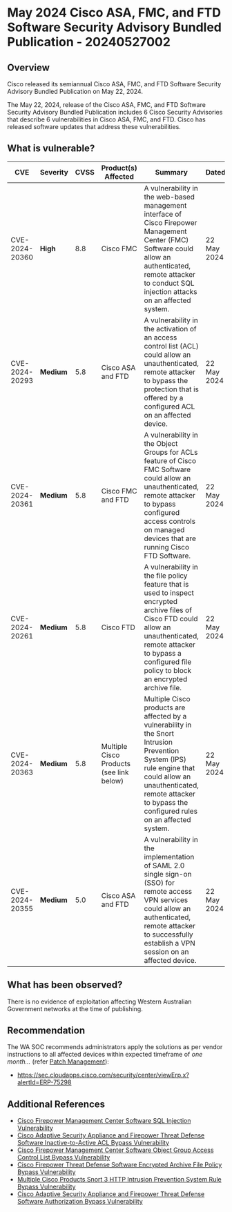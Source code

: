 # May 2024 Cisco ASA, FMC, and FTD Software Security Advisory Bundled Publication - 20240527002

## Overview

Cisco released its semiannual Cisco ASA, FMC, and FTD Software Security Advisory Bundled Publication on May 22, 2024.

The May 22, 2024, release of the Cisco ASA, FMC, and FTD Software Security Advisory Bundled Publication includes 6 Cisco Security Advisories that describe 6 vulnerabilities in Cisco ASA, FMC, and FTD. Cisco has released software updates that address these vulnerabilities.

## What is vulnerable?

| CVE            | Severity   | CVSS | Product(s) Affected                      | Summary                                                                                                                                                                                                                        | Dated       |
| -------------- | ---------- | ---- | ---------------------------------------- | ------------------------------------------------------------------------------------------------------------------------------------------------------------------------------------------------------------------------------ | ----------- |
| CVE-2024-20360 | **High**   | 8.8  | Cisco FMC                                | A vulnerability in the web-based management interface of Cisco Firepower Management Center (FMC) Software could allow an authenticated, remote attacker to conduct SQL injection attacks on an affected system.                | 22 May 2024 |
| CVE-2024-20293 | **Medium** | 5.8  | Cisco ASA and FTD                        | A vulnerability in the activation of an access control list (ACL) could allow an unauthenticated, remote attacker to bypass the protection that is offered by a configured ACL on an affected device.                          | 22 May 2024 |
| CVE-2024-20361 | **Medium** | 5.8  | Cisco FMC and FTD                        | A vulnerability in the Object Groups for ACLs feature of Cisco FMC Software could allow an unauthenticated, remote attacker to bypass configured access controls on managed devices that are running Cisco FTD Software.       | 22 May 2024 |
| CVE-2024-20261 | **Medium** | 5.8  | Cisco FTD                                | A vulnerability in the file policy feature that is used to inspect encrypted archive files of Cisco FTD could allow an unauthenticated, remote attacker to bypass a configured file policy to block an encrypted archive file. | 22 May 2024 |
| CVE-2024-20363 | **Medium** | 5.8  | Multiple Cisco Products (see link below) | Multiple Cisco products are affected by a vulnerability in the Snort Intrusion Prevention System (IPS) rule engine that could allow an unauthenticated, remote attacker to bypass the configured rules on an affected system.  | 22 May 2024 |
| CVE-2024-20355 | **Medium** | 5.0  | Cisco ASA and FTD                        | A vulnerability in the implementation of SAML 2.0 single sign-on (SSO) for remote access VPN services could allow an authenticated, remote attacker to successfully establish a VPN session on an affected device.             | 22 May 2024 |

## What has been observed?

There is no evidence of exploitation affecting Western Australian Government networks at the time of publishing.

## Recommendation

The WA SOC recommends administrators apply the solutions as per vendor instructions to all affected devices within expected timeframe of *one month...* (refer [Patch Management](../guidelines/patch-management.md)):

- https://sec.cloudapps.cisco.com/security/center/viewErp.x?alertId=ERP-75298

## Additional References

- [Cisco Firepower Management Center Software SQL Injection Vulnerability](https://sec.cloudapps.cisco.com/security/center/content/CiscoSecurityAdvisory/cisco-sa-fmc-sqli-WFFDnNOs)
- [Cisco Adaptive Security Appliance and Firepower Threat Defense Software Inactive-to-Active ACL Bypass Vulnerability](https://sec.cloudapps.cisco.com/security/center/content/CiscoSecurityAdvisory/cisco-sa-asaftd-ogsnsg-aclbyp-3XB8q6jX)
- [Cisco Firepower Management Center Software Object Group Access Control List Bypass Vulnerability](https://sec.cloudapps.cisco.com/security/center/content/CiscoSecurityAdvisory/cisco-sa-fmc-object-bypass-fTH8tDjq)
- [Cisco Firepower Threat Defense Software Encrypted Archive File Policy Bypass Vulnerability](https://sec.cloudapps.cisco.com/security/center/content/CiscoSecurityAdvisory/cisco-sa-ftd-archive-bypass-z4wQjwcN)
- [Multiple Cisco Products Snort 3 HTTP Intrusion Prevention System Rule Bypass Vulnerability](https://sec.cloudapps.cisco.com/security/center/content/CiscoSecurityAdvisory/cisco-sa-snort3-ips-bypass-uE69KBMd)
- [Cisco Adaptive Security Appliance and Firepower Threat Defense Software Authorization Bypass Vulnerability](https://sec.cloudapps.cisco.com/security/center/content/CiscoSecurityAdvisory/cisco-sa-asaftd-saml-bypass-KkNvXyKW)
